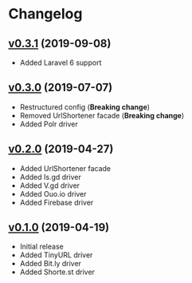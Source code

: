 # Changelog

## [v0.3.1](https://github.com/LaraCrafts/laravel-url-shortener/releases/tag/v0.3.0) (2019-09-08)
- Added Laravel 6 support

## [v0.3.0](https://github.com/LaraCrafts/laravel-url-shortener/releases/tag/v0.3.0) (2019-07-07)
- Restructured config (**Breaking change**)
- Removed UrlShortener facade (**Breaking change**)
- Added Polr driver

## [v0.2.0](https://github.com/LaraCrafts/laravel-url-shortener/releases/tag/v0.2.0) (2019-04-27)
- Added UrlShortener facade
- Added Is.gd driver
- Added V.gd driver
- Added Ouo.io driver
- Added Firebase driver

## [v0.1.0](https://github.com/LaraCrafts/laravel-url-shortener/releases/tag/v0.1.0) (2019-04-19)
- Initial release
- Added TinyURL driver
- Added Bit.ly driver
- Added Shorte.st driver
